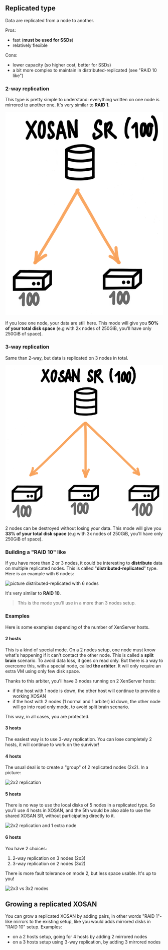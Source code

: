 ## Replicated type

Data are replicated from a node to another.

Pros:

* fast (**must be used for SSDs**)
* relatively flexible

Cons:

* lower capacity (so higher cost, better for SSDs)
* a bit more complex to maintain in distributed-replicated (see "RAID 10 like")

### 2-way replication

This type is pretty simple to understand: everything written on one node is mirrored to another one. It's very similar to **RAID 1**.

![picture replication](./assets/replicate2.png)

If you lose one node, your data are still here. This mode will give you **50% of your total disk space** (e.g with 2x nodes of 250GiB, you'll have only 250GiB of space).

### 3-way replication

Same than 2-way, but data is replicated on 3 nodes in total.

![picture triplication](./assets/replicate3.png)

2 nodes can be destroyed without losing your data. This mode will give you **33% of your total disk space** (e.g with 3x nodes of 250GiB, you'll have only 250GiB of space).

### Building a "RAID 10" like

If you have more than 2 or 3 nodes, it could be interesting to **distribute** data on multiple replicated nodes. This is called "**distributed-replicated**" type. Here is an example with 6 nodes:

![picture distributed-replicated with 6 nodes]()

It's very similar to **RAID 10**.

> This is the mode you'll use in a more than 3 nodes setup.

### Examples

Here is some examples depending of the number of XenServer hosts.

#### 2 hosts

This is a kind of special mode. On a 2 nodes setup, one node must know what's happening if it can't contact the other node. This is called a **split brain** scenario. To avoid data loss, it goes on read only. But there is a way to overcome this, with a special node, called **the arbiter**. It will only require an extra VM using only few disk space.

Thanks to this arbiter, you'll have 3 nodes running on 2 XenServer hosts:

* if the host with 1 node is down, the other host will continue to provide a working XOSAN
* if the host with 2 nodes (1 normal and 1 arbiter) id down, the other node will go into read only mode, to avoid split brain scenario.

This way, in all cases, you are protected.

#### 3 hosts

The easiest way is to use 3-way replication. You can lose completely 2 hosts, it will continue to work on the survivor!

#### 4 hosts

The usual deal is to create a "group" of 2 replicated nodes (2x2). In a picture:

![2x2 replication]()

#### 5 hosts

There is no way to use the local disks of 5 nodes in a replicated type. So you'll use 4 hosts in XOSAN, and the 5th would be also able to use the shared XOSAN SR, without participating directly to it.

![2x2 replication and 1 extra node]()

#### 6 hosts

You have 2 choices:

1. 2-way replication on 3 nodes (2x3)
2. 3-way replication on 2 nodes (3x2)

There is more fault tolerance on mode 2, but less space usable. It's up to you!

![2x3 vs 3x2 modes]()

## Growing a replicated XOSAN

You can grow a replicated XOSAN by adding pairs, in other words "RAID 1"-like mirrors to the existing setup, like you would adds mirrored disks in "RAID 10" setup. Examples:

* on a 2 hosts setup, going for 4 hosts by adding 2 mirrored nodes
* on a 3 hosts setup using 3-way replication, by adding 3 mirrored nodes
